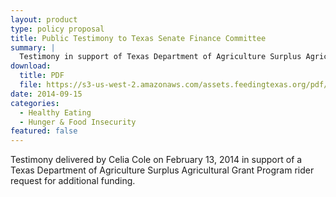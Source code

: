 ```yaml
---
layout: product
type: policy proposal
title: Public Testimony to Texas Senate Finance Committee
summary: |
  Testimony in support of Texas Department of Agriculture Surplus Agricultural Grant Program rider request.
download:
  title: PDF
  file: https://s3-us-west-2.amazonaws.com/assets.feedingtexas.org/pdf/Senate-finance-TDA-testimony.pdf
date: 2014-09-15
categories:
  - Healthy Eating
  - Hunger & Food Insecurity
featured: false
---
```


Testimony delivered by Celia Cole on February 13, 2014 in support of a Texas Department of Agriculture Surplus Agricultural Grant Program rider request for additional funding.
